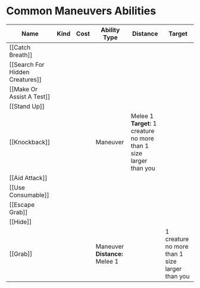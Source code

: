 # Common Maneuvers Abilities

| Name                            | Kind | Cost | Ability Type                   | Distance                                                           | Target                                         |
| ------------------------------- | ---- | ---- | ------------------------------ | ------------------------------------------------------------------ | ---------------------------------------------- |
| [[Catch Breath]]                |      |      |                                |                                                                    |                                                |
| [[Search For Hidden Creatures]] |      |      |                                |                                                                    |                                                |
| [[Make Or Assist A Test]]       |      |      |                                |                                                                    |                                                |
| [[Stand Up]]                    |      |      |                                |                                                                    |                                                |
| [[Knockback]]                   |      |      | Maneuver                       | Melee 1 **Target:** 1 creature no more than 1 size larger than you |                                                |
| [[Aid Attack]]                  |      |      |                                |                                                                    |                                                |
| [[Use Consumable]]              |      |      |                                |                                                                    |                                                |
| [[Escape Grab]]                 |      |      |                                |                                                                    |                                                |
| [[Hide]]                        |      |      |                                |                                                                    |                                                |
| [[Grab]]                        |      |      | Maneuver **Distance:** Melee 1 |                                                                    | 1 creature no more than 1 size larger than you |
